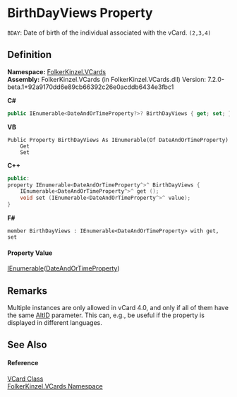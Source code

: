 # BirthDayViews Property


`BDAY`: Date of birth of the individual associated with the vCard. `(2,3,4)`



## Definition
**Namespace:** <a href="67dce261-ab8f-dd0a-4c0c-bc2633c1719e.md">FolkerKinzel.VCards</a>  
**Assembly:** FolkerKinzel.VCards (in FolkerKinzel.VCards.dll) Version: 7.2.0-beta.1+92a9170dd6e89cb66392c26e0acddb6434e3fbc1

**C#**
``` C#
public IEnumerable<DateAndOrTimeProperty?>? BirthDayViews { get; set; }
```
**VB**
``` VB
Public Property BirthDayViews As IEnumerable(Of DateAndOrTimeProperty)
	Get
	Set
```
**C++**
``` C++
public:
property IEnumerable<DateAndOrTimeProperty^>^ BirthDayViews {
	IEnumerable<DateAndOrTimeProperty^>^ get ();
	void set (IEnumerable<DateAndOrTimeProperty^>^ value);
}
```
**F#**
``` F#
member BirthDayViews : IEnumerable<DateAndOrTimeProperty> with get, set
```



#### Property Value
<a href="https://learn.microsoft.com/dotnet/api/system.collections.generic.ienumerable-1" target="_blank" rel="noopener noreferrer">IEnumerable</a>(<a href="aa70dc7b-913e-f421-bbe6-2151b0f0c1f0.md">DateAndOrTimeProperty</a>)

## Remarks
Multiple instances are only allowed in vCard 4.0, and only if all of them have the same <a href="40377196-c678-e230-67d6-b8b64ec87c55.md">AltID</a> parameter. This can, e.g., be useful if the property is displayed in different languages.

## See Also


#### Reference
<a href="23413828-9a4a-2851-b88b-84d0afcb0031.md">VCard Class</a>  
<a href="67dce261-ab8f-dd0a-4c0c-bc2633c1719e.md">FolkerKinzel.VCards Namespace</a>  
